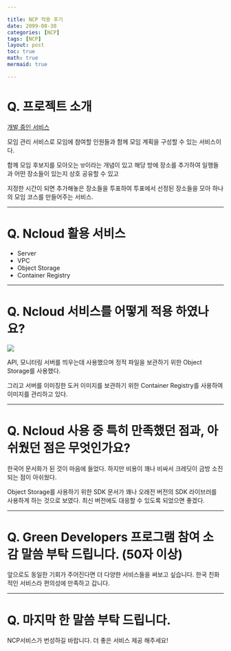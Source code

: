 ```yaml
---

title: NCP 적용 후기
date: 2099-08-30
categories: [NCP]
tags: [NCP]
layout: post
toc: true
math: true
mermaid: true

---
```


# Q. 프로젝트 소개

[개발 중인 서비스](https://piikii.co.kr)

모임 관리 서비스로 모임에 참여할 인원들과 함께 모임 계획을 구성할 수 있는 서비스이다.

함께 모임 후보지를 모아오는 `방`이라는 개념이 있고 해당 방에 장소를 추가하여 일행들과 어떤 장소들이 있는지 상호 공유할 수 있고

지정한 시간이 되면 추가해놓은 장소들을 투표하여 투표에서 선정된 장소들을 모아 하나의 모임 코스를 만들어주는 서비스.

---

# Q. Ncloud 활용 서비스

- Server
- VPC
- Object Storage
- Container Registry

---

# Q. Ncloud 서비스를 어떻게 적용 하였나요?

![](https://github.com/mash-up-kr/piikii_Spring/raw/develop/docs/architecture/overall.png)

API, 모니터링 서버를 띄우는데 사용했으며 정적 파일을 보관하기 위한 Object Storage를 사용했다.

그리고 서버를 이미징한 도커 이미지를 보관하기 위한 Container Registry를 사용하여 이미지를 관리하고 있다.

---

# Q. Ncloud 사용 중 특히 만족했던 점과, 아쉬웠던 점은 무엇인가요?

한국어 문서화가 된 것이 마음에 들었다. 하지만 비용이 꽤나 비싸서 크레딧이 금방 소진되는 점이 아쉬웠다.

Object Storage를 사용하기 위한 SDK 문서가 꽤나 오래전 버전의 SDK 라이브러를 사용하게 하는 것으로 보였다. 최신 버전에도 대응할 수 있도록 되었으면 좋겠다.

---

# Q. Green Developers 프로그램 참여 소감 말씀 부탁 드립니다. (50자 이상)

앞으로도 동일한 기회가 주어진다면 더 다양한 서비스들을 써보고 싶습니다. 한국 친화적인 서비스라 편의성에 만족하고 갑니다.

---

# Q. 마지막 한 말씀 부탁 드립니다.

NCP서비스가 번성하길 바랍니다. 더 좋은 서비스 제공 해주세요!
